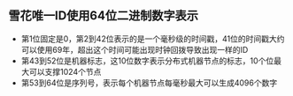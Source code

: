 ## 雪花唯一ID使用64位二进制数字表示
- 第1位固定是0，第2到42位表示的是一个毫秒级的时间戳，41位的时间戳大约可以使用69年，超出这个时间可能出现时钟回拨导致出现一样的ID
- 第43到52位是机器标志，这10位数字表示分布式机器节点的标志，10个位最大可以支撑1024个节点
- 第53到64位是序列号，表示每个机器节点每毫秒最大可以生成4096个数字